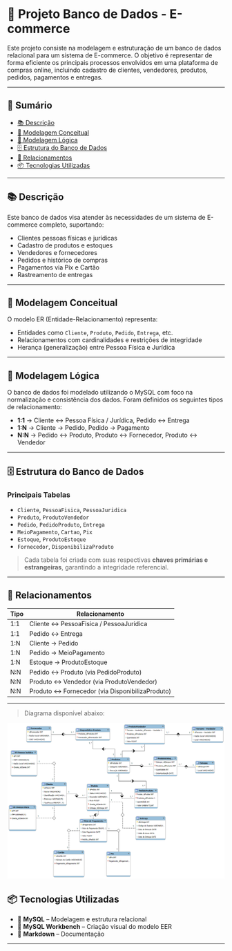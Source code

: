 # 🛒 Projeto Banco de Dados - E-commerce

Este projeto consiste na modelagem e estruturação de um banco de dados relacional para um sistema de E-commerce. O objetivo é representar de forma eficiente os principais processos envolvidos em uma plataforma de compras online, incluindo cadastro de clientes, vendedores, produtos, pedidos, pagamentos e entregas.

---

## 📌 Sumário

- [📚 Descrição](#-descrição)
- [🧠 Modelagem Conceitual](#-modelagem-conceitual)
- [🧩 Modelagem Lógica](#-modelagem-lógica)
- [🗄️ Estrutura do Banco de Dados](#-estrutura-do-banco-de-dados)
- [🔗 Relacionamentos](#-relacionamentos)
- [📦 Tecnologias Utilizadas](#-tecnologias-utilizadas)

---

## 📚 Descrição

Este banco de dados visa atender às necessidades de um sistema de E-commerce completo, suportando:

- Clientes pessoas físicas e jurídicas
- Cadastro de produtos e estoques
- Vendedores e fornecedores
- Pedidos e histórico de compras
- Pagamentos via Pix e Cartão
- Rastreamento de entregas

---

## 🧠 Modelagem Conceitual

O modelo ER (Entidade-Relacionamento) representa:

- Entidades como `Cliente`, `Produto`, `Pedido`, `Entrega`, etc.
- Relacionamentos com cardinalidades e restrições de integridade
- Herança (generalização) entre Pessoa Física e Jurídica

---

## 🧩 Modelagem Lógica

O banco de dados foi modelado utilizando o MySQL com foco na normalização e consistência dos dados. Foram definidos os seguintes tipos de relacionamento:

- **1:1** → Cliente ↔ Pessoa Física / Jurídica, Pedido ↔ Entrega
- **1:N** → Cliente → Pedido, Pedido → Pagamento
- **N:N** → Pedido ↔ Produto, Produto ↔ Fornecedor, Produto ↔ Vendedor

---

## 🗄️ Estrutura do Banco de Dados

### Principais Tabelas

- `Cliente`, `PessoaFisica`, `PessoaJuridica`
- `Produto`, `ProdutoVendedor`
- `Pedido`, `PedidoProduto`, `Entrega`
- `MeioPagamento`, `Cartao`, `Pix`
- `Estoque`, `ProdutoEstoque`
- `Fornecedor`, `DisponibilizaProduto`

> Cada tabela foi criada com suas respectivas **chaves primárias e estrangeiras**, garantindo a integridade referencial.

---

## 🔗 Relacionamentos

| Tipo     | Relacionamento                                 |
|----------|------------------------------------------------|
| 1:1      | Cliente ↔ PessoaFisica / PessoaJuridica        |
| 1:1      | Pedido ↔ Entrega                               |
| 1:N      | Cliente → Pedido                               |
| 1:N      | Pedido → MeioPagamento                         |
| 1:N      | Estoque → ProdutoEstoque                       |
| N:N      | Pedido ↔ Produto (via PedidoProduto)           |
| N:N      | Produto ↔ Vendedor (via ProdutoVendedor)       |
| N:N      | Produto ↔ Fornecedor (via DisponibilizaProduto)|

---

> Diagrama disponível abaixo:

![Diagrama E-commerce](arquivos/Ecommerce.png)

## 📦 Tecnologias Utilizadas

- 💾 **MySQL** – Modelagem e estrutura relacional
- 🧰 **MySQL Workbench** – Criação visual do modelo EER
- 📝 **Markdown** – Documentação

---

